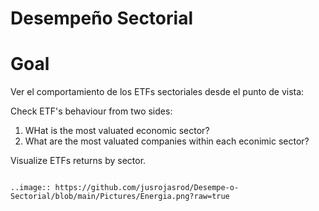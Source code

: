 # Desempeño Sectorial

Goal
========
Ver el comportamiento de los ETFs sectoriales desde el punto de vista:

Check ETF's behaviour from two sides:

1. WHat is the most valuated economic sector?
2. What are the most valuated companies within each econimic sector?

   
Visualize ETFs returns by sector.
~~~~~~~~~~~~~~~~~~~~~~~~~~~~~~~~~

..image:: https://github.com/jusrojasrod/Desempe-o-Sectorial/blob/main/Pictures/Energia.png?raw=true
